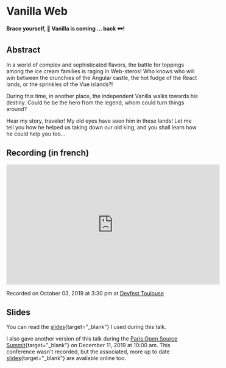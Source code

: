 # Vanilla Web

**Brace yourself, :icecream: Vanilla is coming … back :dark_sunglasses:!**

## Abstract

In a world of complex and sophisticated flavors, the battle for toppings among the ice cream families is raging in Web-steros! Who knows who will win between the crunchies of the Angular castle, the hot fudge of the React lands, or the sprinkles of the Vue islands?!

During this time, in another place, the independent Vanilla walks towards his destiny. Could he be the hero from the legend, whom could turn things around?

Hear my story, traveler! My old eyes have seen him in these lands! Let me tell you how he helped us taking down our old king, and you shall learn how he could help you too...

## Recording (in french)

<div class="video-16x9">
<iframe width="560" height="315" src="https://www.youtube-nocookie.com/embed/-d_Ka7OE4Xk" frameborder="0" allow="accelerometer; autoplay; encrypted-media; gyroscope; picture-in-picture" allowfullscreen title="Youtube video (fr): Brace yourself, Vanilla is coming back, presented by Noël Macé at DevFest Toulouse (2019)"></iframe>
</div>

Recorded on October 03, 2019 at 3:30 pm at [Devfest Toulouse](https://2019.devfesttoulouse.fr/sessions/brace_yourself__vanilla_is_coming__back__/)

## Slides

You can read the [slides](/slides/vanilla1/devfesttlse19/index.html){target="\_blank"} I used during this talk.

I also gave another version of this talk during the [Paris Open Source Summit](https://2019.opensourcesummit.paris/){target="\_blank"} on December 11, 2019 at 10:00 am. This conference wasn't recorded, but the associated, more up to date [slides](/slides/vanilla1/poss19/index.html){target="\_blank"} are available online too.
